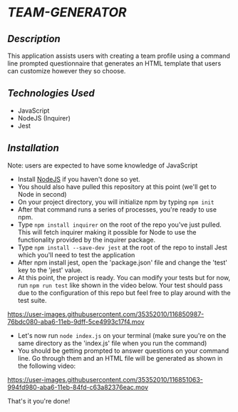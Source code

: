  # **_TEAM-GENERATOR_**
  
## **_Description_**
This application assists users with creating a team profile using a command line prompted questionnaire that generates an HTML template that users can customize however they so choose. 

## **_Technologies Used_**  
* JavaScript
* NodeJS (Inquirer)
* Jest

## **_Installation_**
Note: users are expected to have some knowledge of JavaScript

* Install [NodeJS](https://nodejs.org/en/download/) if you haven't done so yet.
* You should also have pulled this repository at this point (we'll get to Node in second)
* On your project directory, you will initialize npm by typing ```npm init```
* After that command runs a series of processes, you're ready to use npm.
* Type ```npm install inquirer``` on the root of the repo you've just pulled. This will fetch inquirer making it possible for Node to use the functionality provided by the inquirer package. 
* Type ```npm install --save-dev jest``` at the root of the repo to install Jest which you'll need to test the application
* After npm install jest, open the 'package.json' file and change the 'test' key to the 'jest' value.
* At this point, the project is ready. You can modify your tests but for now, run ```npm run test``` like shown in the video below. Your test should pass due to the configuration of this repo but feel free to play around with the test suite. 

https://user-images.githubusercontent.com/35352010/116850987-76bdc080-aba6-11eb-9dff-5ce4993c17f4.mov

* Let's now run ```node index.js``` on your terminal (make sure you're on the same directory as the 'index.js' file when you run the command)
* You should be getting prompted to answer questions on your command line. Go through them and an HTML file will be generated as shown in the following video:

https://user-images.githubusercontent.com/35352010/116851063-994fd980-aba6-11eb-84fd-c63a82376eac.mov

That's it you're done! 
